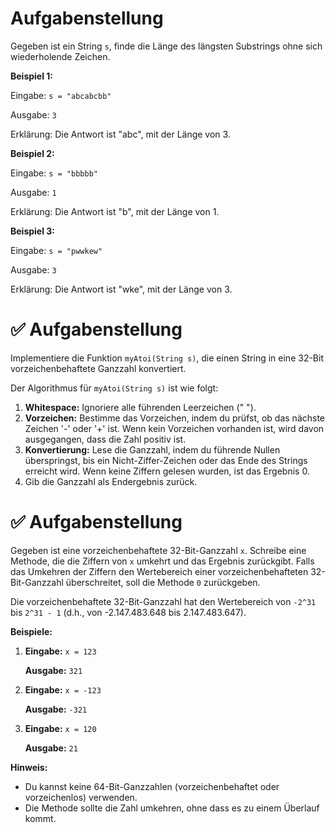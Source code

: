 # Aufgabenstellung

Gegeben ist ein String `s`, finde die Länge des längsten Substrings ohne sich wiederholende Zeichen.

**Beispiel 1:**

Eingabe: `s = "abcabcbb"`

Ausgabe: `3`

Erklärung: Die Antwort ist "abc", mit der Länge von 3.

**Beispiel 2:**

Eingabe: `s = "bbbbb"`

Ausgabe: `1`

Erklärung: Die Antwort ist "b", mit der Länge von 1.

**Beispiel 3:**

Eingabe: `s = "pwwkew"`

Ausgabe: `3`

Erklärung: Die Antwort ist "wke", mit der Länge von 3.

# ✅ Aufgabenstellung

Implementiere die Funktion `myAtoi(String s)`, die einen String in eine 32-Bit vorzeichenbehaftete Ganzzahl konvertiert.

Der Algorithmus für `myAtoi(String s)` ist wie folgt:

1. **Whitespace:** Ignoriere alle führenden Leerzeichen (" ").
2. **Vorzeichen:** Bestimme das Vorzeichen, indem du prüfst, ob das nächste Zeichen '-' oder '+' ist. Wenn kein
   Vorzeichen vorhanden ist, wird davon ausgegangen, dass die Zahl positiv ist.
3. **Konvertierung:** Lese die Ganzzahl, indem du führende Nullen überspringst, bis ein Nicht-Ziffer-Zeichen oder das
   Ende des Strings erreicht wird. Wenn keine Ziffern gelesen wurden, ist das Ergebnis 0.
4. Gib die Ganzzahl als Endergebnis zurück.

# ✅ Aufgabenstellung

Gegeben ist eine vorzeichenbehaftete 32-Bit-Ganzzahl `x`. Schreibe eine Methode, die die Ziffern von `x` umkehrt und das
Ergebnis zurückgibt. Falls das Umkehren der Ziffern den Wertebereich einer vorzeichenbehafteten 32-Bit-Ganzzahl
überschreitet, soll die Methode `0` zurückgeben.

Die vorzeichenbehaftete 32-Bit-Ganzzahl hat den Wertebereich von `-2^31` bis `2^31 - 1` (d.h., von -2.147.483.648 bis
2.147.483.647).

**Beispiele:**

1. **Eingabe:** `x = 123`

   **Ausgabe:** `321`

2. **Eingabe:** `x = -123`

   **Ausgabe:** `-321`

3. **Eingabe:** `x = 120`

   **Ausgabe:** `21`

**Hinweis:**

- Du kannst keine 64-Bit-Ganzzahlen (vorzeichenbehaftet oder vorzeichenlos) verwenden.
- Die Methode sollte die Zahl umkehren, ohne dass es zu einem Überlauf kommt.
